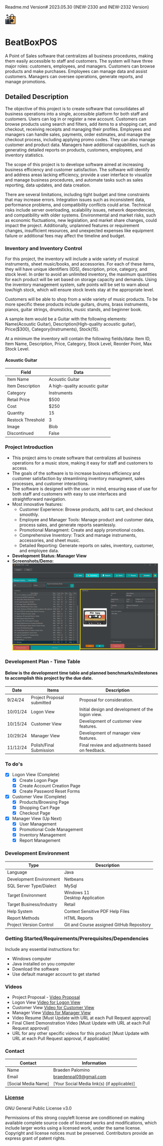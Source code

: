 Readme.md Version# 2023.05.30 (INEW-2330 and INEW-2332 Version)

![BeatBox POS Logo](/Icons/smallLogo.png "Logo Icon for BeatBox POS")

# BeatBoxPOS
A Point of Sales software that centralizes all business procedures, making them easily accessible to staff and customers. The system will have three major roles: customers, employees, and managers. Customers can browse products and make purchases. Employees can manage data and assist customers. Managers can oversee operations, generate reports, and manage promotions.

## Detailed Description

The objective of this project is to create software that consolidates all business operations into a single, accessible platform for both staff and customers. Users can log in or register a new account. Customers can browse products using search and filters, add items to a shopping cart, and checkout, receiving receipts and managing their profiles. Employees and managers can handle sales, payments, order estimates, and manage the checkout process, including applying promo codes. They can also manage customer and product data. Managers have additional capabilities, such as generating detailed reports on products, customers, employees, and inventory statistics.

The scope of this project is to develope software aimed at increasing business efficiency and customer satisfaction. The software will identify and address areas lacking efficiency, provide a user interface to visualize and manage business procedures, and automate tasks such as sales reporting, data updates, and data creation.

There are several limitations, including tight budget and time constraints that may increase errors. Integration issues such as inconsistent data, performance problems, and compatibility conflicts could arise. Technical risks include server overloading, scalability issues, network dependencies, and compatibility with older systems. Environmental and market risks, such as economic fluctuations, new legislation, and market share changes, could impact the project. Additionally, unplanned features or requirement changes, insufficient resources, and unexpected expenses like equipment failure or additional fees may affect the timeline and budget.

### Inventory and Inventory Control

For this project, the inventory will include a wide variety of musical instruments, sheet music/books, and accessories. For each of these items, they will have unique identifiers (IDS), description, price, category, and stock level. In order to avoid an unlimited inventory, the maximum quantities for each product will be set based on storage capacity and demands. Using the inventory management system, safe points will be set to warn about low/high stock, which will ensure stock levels stay at the appropriate level.

Customers will be able to shop from a wide variety of music products. To be more specific these products include guitars, drums, brass instruments, pianos, guitar strings, drumsticks, music stands, and beginner book.

A sample item would be a Guitar with the following elements: Name(Acoustic Guitar), Description(High-quality acoustic guitar), Price($300), Category(Instruments), Stock(15).

At a minimum the inventory will contain the following fields/data: Item ID, Item Name, Description, Price, Category, Stock Level, Reorder Point, Max Stock Level.

#### Acoustic Guitar
Field | Data
------|------
Item Name | Acoustic Guitar
Item Description| A high-quality acoustic guitar
Category| Instruments
Retail Price| $500
Cost| $250
Quantity| 15
Restock Threshold| 3
Image| Blob
Discontinued| False

### Project Introduction

- This project aims to create software that centralizes all business operations for a music store, making it easy for staff and customers to access.
- The goals of the software is to increase business efficiency and customer satisfaction by streamlining inventory managment, sales processes, and customer interactions.
- The software is designed with the user in mind, ensuring ease of use for both staff and customers with easy to use interfaces and straightforward navigation.
- Most innovative features:
  - Customer Experience: Browse products, add to cart, and checkout smoothly.
  - Employee and Manager Tools: Manage product and customer data, process sales, and generate reports seamlessly.
  - Promotional Managment: Create and apply promotional codes.
  - Comprehensive Inventory: Track and manage instruments, accessories, and sheet music.
  - Detailed Reporting: Generate reports on sales, inventory, customer, and employee data.
- **Development Status: Manager View**
- **Screenshots/Demo:** <br>
![Customer View](/Icons/3.png "Screenshot of Manager View")

### Development Plan - Time Table
#### Below is the development time table and planned benchmarks/milestones to accomplish this project by the due date.
Date | Items | Description
-----|-------------|--------------
9/24/24 | Project Proposal submitted | Proposal for consideration.
10/01/24 | Logon View | Initial design and development of the logon view. 
10/15/24 | Customer View | Development of customer view features.
10/29/24 | Manager View | Development of manager view features.
11/12/24 | Polish/Final Submission | Final review and adjustments based on feedback.

### To do's
- [x] Logon View (Complete)
  - [x] Create Logon Page
  - [x] Create Account Creation Page
  - [x] Create Password Reset Forms
- [x] Customer View (Complete)
  - [x] Products/Browsing Page
  - [x] Shopping Cart Page
  - [x] Checkout Page
- [x] Manager View (Up Next)
  - [x] User Management
  - [x] Promotional Code Management
  - [x] Inventory Management
  - [x] Report Management

### Development Environment

Type | Description
-----|-------------
Language | Java
Development Environment | Netbeans
SQL Server Type/Dialect | MySql
Target Environment | Windows 11 <br>Desktop Application
Target Business/Industry | Retail
Help System | Context Sensitive PDF Help Files
Report Methods | HTML Reports
Project Version Control | Git and Course assigned GitHub Repository

### Getting Started/Requirements/Prerequisites/Dependencies
Include any essential instructions for:
- Windows computer
- Java installed on you computer
- Download the software
- Use default manager account to get started

### Videos 
- Project Proposal - [Video Proposal](https://drive.google.com/drive/folders/1nvw3sr5PrDchza6IyEFcyoX6zq8HcLSP?usp=sharing)
- Logon View [Video for Logon View](https://drive.google.com/drive/folders/1tUV2RVaq95zESLRcFANaclcoupHlAHuv?usp=sharing)
- Customer View [Video for Customer View](https://drive.google.com/drive/folders/1u3e3is_nAO31WLQrrr1avaFfdVpSPLAv?usp=sharing)
- Manager View [Video for Manager View](https://drive.google.com/drive/folders/1PtXiuqEscbF2EzWtI_1f34mo5v1YOZR0?usp=sharing)
- Video Resume [Must Update with URL at each Pull Request approval]
- Final Client Demonstration Video [Must Update with URL at each Pull Request approval]
- URL for any other specific videos for this product [Must Update with URL at each Pull Request approval, if applicable]

### Contact

Contact | Information
--------|------
Name | Braeden Palomino
Email | braedenpal09@gmail.com
[Social Media Name] | [Your Social Media link(s) (if applicable)]

### [License](/LICENSE)

GNU General Public License v3.0

Permissions of this strong copyleft license are conditioned on making available complete source code of licensed works and modifications, which include larger works using a licensed work, under the same license. Copyright and license notices must be preserved. Contributors provide an express grant of patent rights.
